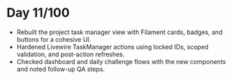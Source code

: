 # Day 11/100

- Rebuilt the project task manager view with Filament cards, badges, and buttons for a cohesive UI.
- Hardened Livewire TaskManager actions using locked IDs, scoped validation, and post-action refreshes.
- Checked dashboard and daily challenge flows with the new components and noted follow-up QA steps.
